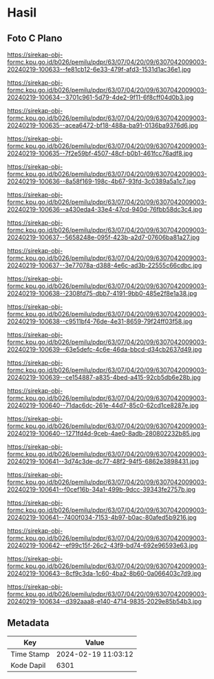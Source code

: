 # Hasil

## Foto C Plano

https://sirekap-obj-formc.kpu.go.id/b026/pemilu/pdpr/63/07/04/20/09/6307042009003-20240219-100633--fe81cb12-6e33-479f-afd3-1531d1ac36e1.jpg

https://sirekap-obj-formc.kpu.go.id/b026/pemilu/pdpr/63/07/04/20/09/6307042009003-20240219-100634--3701c961-5d79-4de2-9f11-6f8cff04d0b3.jpg

https://sirekap-obj-formc.kpu.go.id/b026/pemilu/pdpr/63/07/04/20/09/6307042009003-20240219-100635--acea6472-bf18-488a-ba91-0136ba9376d6.jpg

https://sirekap-obj-formc.kpu.go.id/b026/pemilu/pdpr/63/07/04/20/09/6307042009003-20240219-100635--7f2e59bf-4507-48cf-b0b1-461fcc76adf8.jpg

https://sirekap-obj-formc.kpu.go.id/b026/pemilu/pdpr/63/07/04/20/09/6307042009003-20240219-100636--8a58f169-198c-4b67-93fd-3c0389a5a1c7.jpg

https://sirekap-obj-formc.kpu.go.id/b026/pemilu/pdpr/63/07/04/20/09/6307042009003-20240219-100636--a430eda4-33e4-47cd-940d-76fbb58dc3c4.jpg

https://sirekap-obj-formc.kpu.go.id/b026/pemilu/pdpr/63/07/04/20/09/6307042009003-20240219-100637--5658248e-095f-423b-a2d7-07606ba81a27.jpg

https://sirekap-obj-formc.kpu.go.id/b026/pemilu/pdpr/63/07/04/20/09/6307042009003-20240219-100637--3e77078a-d388-4e6c-ad3b-22555c66cdbc.jpg

https://sirekap-obj-formc.kpu.go.id/b026/pemilu/pdpr/63/07/04/20/09/6307042009003-20240219-100638--2308fd75-dbb7-4191-9bb0-485e2f8e1a38.jpg

https://sirekap-obj-formc.kpu.go.id/b026/pemilu/pdpr/63/07/04/20/09/6307042009003-20240219-100638--c9511bf4-76de-4e31-8659-79f24ff03f58.jpg

https://sirekap-obj-formc.kpu.go.id/b026/pemilu/pdpr/63/07/04/20/09/6307042009003-20240219-100639--63e5defc-4c6e-46da-bbcd-d34cb2637d49.jpg

https://sirekap-obj-formc.kpu.go.id/b026/pemilu/pdpr/63/07/04/20/09/6307042009003-20240219-100639--ce154887-a835-4bed-a415-92cb5db6e28b.jpg

https://sirekap-obj-formc.kpu.go.id/b026/pemilu/pdpr/63/07/04/20/09/6307042009003-20240219-100640--71dac6dc-261e-44d7-85c0-62cd1ce8287e.jpg

https://sirekap-obj-formc.kpu.go.id/b026/pemilu/pdpr/63/07/04/20/09/6307042009003-20240219-100640--1271fd4d-9ceb-4ae0-8adb-280802232b85.jpg

https://sirekap-obj-formc.kpu.go.id/b026/pemilu/pdpr/63/07/04/20/09/6307042009003-20240219-100641--3d74c3de-dc77-48f2-94f5-6862e3898431.jpg

https://sirekap-obj-formc.kpu.go.id/b026/pemilu/pdpr/63/07/04/20/09/6307042009003-20240219-100641--f0cef16b-34a1-499b-9dcc-39343fe2757b.jpg

https://sirekap-obj-formc.kpu.go.id/b026/pemilu/pdpr/63/07/04/20/09/6307042009003-20240219-100641--7400f034-7153-4b97-b0ac-80afed5b9216.jpg

https://sirekap-obj-formc.kpu.go.id/b026/pemilu/pdpr/63/07/04/20/09/6307042009003-20240219-100642--ef99c15f-26c2-43f9-bd74-692e96593e63.jpg

https://sirekap-obj-formc.kpu.go.id/b026/pemilu/pdpr/63/07/04/20/09/6307042009003-20240219-100643--8cf9c3da-1c60-4ba2-8b60-0a066403c7d9.jpg

https://sirekap-obj-formc.kpu.go.id/b026/pemilu/pdpr/63/07/04/20/09/6307042009003-20240219-100634--d392aaa8-e140-4714-9835-2029e85b54b3.jpg


## Metadata

| Key        | Value               |
| ---------- | ------------------- |
| Time Stamp | 2024-02-19 11:03:12 |
| Kode Dapil | 6301                |



